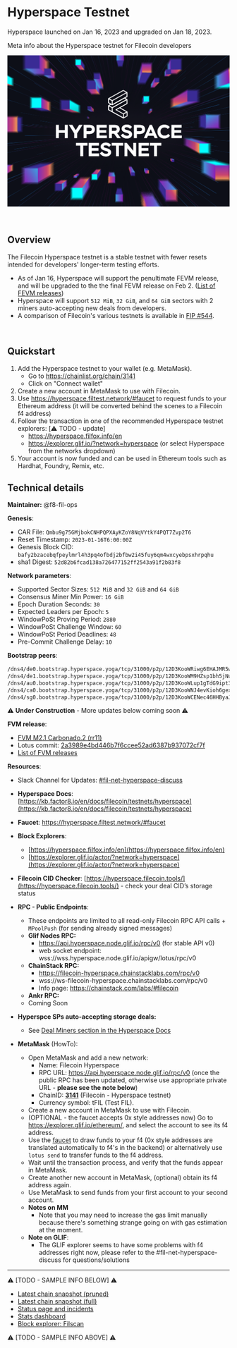 # Hyperspace Testnet

Hyperspace launched on Jan 16, 2023 and upgraded on Jan 18, 2023.

Meta info about the Hyperspace testnet for Filecoin developers

![hyperspace-testnet-image](images/hyperspace-testnet-image.png)

&nbsp;

## Overview

The Filecoin Hyperspace testnet is a stable testnet with fewer resets intended for developers' longer-term testing efforts.

- As of Jan 16, Hyperspace will support the penultimate FEVM release, and will be upgraded to the the final FEVM release on Feb 2. ([List of FEVM releases](https://github.com/filecoin-project/ref-fvm/issues/692))
- Hyperspace will support `512 MiB`, `32 GiB`, and `64 GiB` sectors with 2 miners auto-accepting new deals from developers.
- A comparison of Filecoin's various testnets is available in [FIP #544](https://github.com/filecoin-project/FIPs/discussions/544).


&nbsp;

## Quickstart

1. Add the Hyperspace testnet to your wallet (e.g. MetaMask).
    - Go to https://chainlist.org/chain/3141
    - Click on "Connect wallet"
2. Create a new account in MetaMask to use with Filecoin.
3. Use https://hyperspace.filtest.network/#faucet to request funds to your Ethereum address (it will be converted behind the scenes to a Filecoin f4 address)
4. Follow the transaction in one of the recommended Hyperspace testnet explorers: [:warning: TODO - update]
    - https://hyperspace.filfox.info/en 
    - https://explorer.glif.io/?network=hyperspace (or select Hyperspace from the networks dropdown)
5. Your account is now funded and can be used in Ethereum tools such as Hardhat, Foundry, Remix, etc.

## Technical details

**Maintainer:** @f8-fil-ops

**Genesis**:

- CAR File: `Qmbu9g75GMjbokCNHPQPXAyKZoY8NqVYtkY4PQT7Zvp2T6`
- Reset Timestamp: `2023-01-16T6:00:00Z`
- Genesis Block CID: `bafy2bzacebqfpeylmrl4h3pq4ofbdj2bfbw2i45fuy6qm4wxcyebpsxhrpqhu`
- sha1 Digest: `52d82b6fcad138a726477152ff2543a91f2b83f8`

**Network parameters**:

- Supported Sector Sizes: `512 MiB` and `32 GiB` and `64 GiB`
- Consensus Miner Min Power: `16 GiB`
- Epoch Duration Seconds: `30`
- Expected Leaders per Epoch: `5`
- WindowPoSt Proving Period: `2880`
- WindowPoSt Challenge Window: `60`
- WindowPoSt Period Deadlines: `48`
- Pre-Commit Challenge Delay: `10`

**Bootstrap peers**:

```
/dns4/de0.bootstrap.hyperspace.yoga/tcp/31000/p2p/12D3KooWRiwg6EHAJMR5w3DZTgpS5W4ncWPSVP2Mr1o4ey1RYSQo
/dns4/de1.bootstrap.hyperspace.yoga/tcp/31000/p2p/12D3KooWM9HZsp1bh5jNu2m9FBSbkKSeSWUPPuDBQiiMfPDBAK3U
/dns4/au0.bootstrap.hyperspace.yoga/tcp/31000/p2p/12D3KooWLup1gTdG9ipt3bSUyPCmM4CT86p9nNe12oqrCX8Zo8Na
/dns4/ca0.bootstrap.hyperspace.yoga/tcp/31000/p2p/12D3KooWNJ4evKioh6gexD4fyvyeFecNtp2oTEPTyp3jtSQ3pWaP
/dns4/sg0.bootstrap.hyperspace.yoga/tcp/31000/p2p/12D3KooWCENec46HHByaJKzbjSqz9TqVdSxSAdi9FKNwdMvfw3vp
```

:warning: **Under Construction** - More updates below coming soon :warning:

**FVM release**:

- [FVM M2.1 Carbonado.2 (rr11)](https://github.com/filecoin-project/ref-fvm/issues/1371)
- Lotus commit: [2a3989e4bd446b7f6ccee52ad6387b937072cf7f](https://github.com/filecoin-project/lotus/commit/2a3989e4bd446b7f6ccee52ad6387b937072cf7f)
- [List of FVM releases](https://github.com/filecoin-project/ref-fvm/issues/692)

**Resources**:

- Slack Channel for Updates: [#fil-net-hyperspace-discuss](https://filecoinproject.slack.com/archives/C04JEJB82RY)

- **Hyperspace Docs**: [https://kb.factor8.io/en/docs/filecoin/testnets/hyperspace](https://kb.factor8.io/en/docs/filecoin/testnets/hyperspace)
- **Faucet**: https://hyperspace.filtest.network/#faucet
- **Block Explorers**:
  - [https://hyperspace.filfox.info/en](https://hyperspace.filfox.info/en)
  - [https://explorer.glif.io/actor/?network=hyperspace](https://explorer.glif.io/actor/?network=hyperspace)
- **Filecoin CID Checker**: [https://hyperspace.filecoin.tools/](https://hyperspace.filecoin.tools/) - check your deal CID’s storage status
- **RPC - Public Endpoints**:
  - These endpoints are limited to all read-only Filecoin RPC API calls + `MPoolPush` (for sending already signed messages)
  - **Glif Nodes RPC:**
    - https://api.hyperspace.node.glif.io/rpc/v0 (for stable API v0)
    - web socket endpoint: wss://wss.hyperspace.node.glif.io/apigw/lotus/rpc/v0
  - **ChainStack RPC:**
    - https://filecoin-hyperspace.chainstacklabs.com/rpc/v0
    - wss://ws-filecoin-hyperspace.chainstacklabs.com/rpc/v0
    - Info page: https://chainstack.com/labs/#filecoin
   - **Ankr RPC:**
    - Coming Soon
- **Hyperspce SPs auto-accepting storage deals:**
  - See [Deal Miners section in the Hyperspace Docs](https://kb.factor8.io/en/docs/fil/hyperpsace#deal-miners)
- **MetaMask** (HowTo):
  - Open MetaMask and add a new network:
    - Name: Filecoin Hyperspace
    - RPC URL: https://api.hyperspace.node.glif.io/rpc/v0 (once the public RPC has been updated, otherwise use appropriate private URL - **please see the note below**)
    - ChainID: [**3141**](https://github.com/ethereum-lists/chains/blob/master/_data/chains/eip155-3141.json) (Filecoin - Hyperspace testnet)
    - Currency symbol: tFIL (Test FIL).
  - Create a new account in MetaMask to use with Filecoin.
  - (OPTIONAL - the faucet accepts 0x style addresses now) Go to https://explorer.glif.io/ethereum/, and select the account to see its f4 address.
  - Use the [faucet](https://hyperspace.filtest.network/#faucet) to draw funds to your f4 (0x style addresses are translated automatically to f4's in the backend) or alternatively use `lotus send` to transfer funds to the f4 address.
  - Wait until the transaction process, and verify that the funds appear in MetaMask.
  - Create another new account in MetaMask, (optional) obtain its f4 address again.
  - Use MetaMask to send funds from your first account to your second account.
  - **Notes on MM**
    - Note that you may need to increase the gas limit manually because there's something strange going on with gas estimation at the moment.
  - **Note on GLIF**:
    - The GLIF explorer seems to have some problems with f4 addresses right now, please refer to the #fil-net-hyperspace-discuss for questions/solutions


<hr>

:warning: [TODO - SAMPLE INFO BELOW] :warning:

- [Latest chain snapshot (pruned)](https://fil-chain-snapshots-fallback.s3.amazonaws.com/mainnet/minimal_finality_stateroots_latest.car)
- [Latest chain snapshot (full)](https://fil-chain-snapshots-fallback.s3.amazonaws.com/mainnet/complete_chain_with_finality_stateroots_latest.car)
- [Status page and incidents](https://filecoin.statuspage.io/)
- [Stats dashboard](https://stats.filecoin.io/)
- [Block explorer: Filscan](https://filscan.io/)

:warning: [TODO - SAMPLE INFO ABOVE] :warning:
